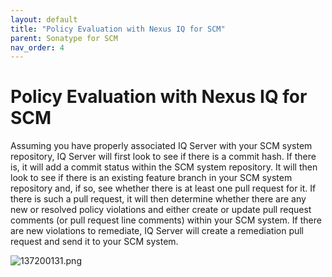 ```yaml
---
layout: default
title: "Policy Evaluation with Nexus IQ for SCM"
parent: Sonatype for SCM
nav_order: 4
---
```


# Policy Evaluation with Nexus IQ for SCM

Assuming you have properly associated IQ Server with your SCM system repository, IQ Server will first look to see if there is a commit hash. If there is, it will add a commit status within the SCM system repository. It will then look to see if there is an existing feature branch in your SCM system repository and, if so, see whether there is at least one pull request for it. If there is such a pull request, it will then determine whether there are any new or resolved policy violations and either create or update pull request comments (or pull request line comments) within your SCM system. If there are new violations to remediate, IQ Server will create a remediation pull request and send it to your SCM system.

![137200131.png](/docs-at-surgery-poc/assets/images/uuid-0578939f-e083-c3f4-e845-bd6efecead7f.png)

